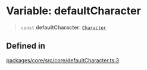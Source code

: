 # Variable: defaultCharacter

> `const` **defaultCharacter**: [`Character`](../type-aliases/Character.md)

## Defined in

[packages/core/src/core/defaultCharacter.ts:3](https://github.com/ai16z/eliza/blob/d30d0a6e4929f1f9ad2fee78a425cc005922c069/packages/core/src/core/defaultCharacter.ts#L3)
